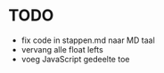 # TODO

* fix code in stappen.md naar MD taal
* vervang alle float lefts
* voeg JavaScript gedeelte toe
